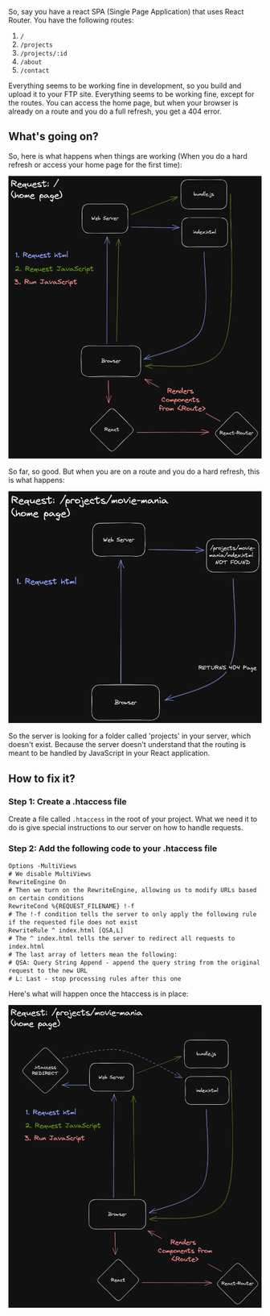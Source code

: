 So, say you have a react SPA (Single Page Application) that uses React Router. You have the following routes:


1. `/`
2. `/projects`
3. `/projects/:id`
4. `/about`
5. `/contact`

Everything seems to be working fine in development, so you build and upload it to your FTP site. Everything seems to be working fine, except for the routes. You can access the home page, but when your browser is already on a route and you do a full refresh, you get a 404 error.

## What's going on?

So, here is what happens when things are working (When you do a hard refresh or access your home page for the first time):

![](/assets/images/BCIT%20FWD33%20Portfolio%202023-06-27%2015.46.58.excalidraw.png)

So far, so good. But when you are on a route and you do a hard refresh, this is what happens:

![](assets/images/request404.png)

So the server is looking for a folder called 'projects' in your server, which doesn't exist. Because the server doesn't understand that the routing is meant to be handled by JavaScript in your React application.

## How to fix it?

### Step 1: Create a .htaccess file

Create a file called `.htaccess` in the root of your project. What we need it to do is give special instructions to our server on how to handle requests.

### Step 2: Add the following code to your .htaccess file

```
Options -MultiViews
# We disable MultiViews
RewriteEngine On
# Then we turn on the RewriteEngine, allowing us to modify URLs based on certain conditions
RewriteCond %{REQUEST_FILENAME} !-f
# The !-f condition tells the server to only apply the following rule if the requested file does not exist
RewriteRule ^ index.html [QSA,L]
# The ^ index.html tells the server to redirect all requests to index.html
# The last array of letters mean the following:
# QSA: Query String Append - append the query string from the original request to the new URL
# L: Last - stop processing rules after this one
```

Here's what will happen once the htaccess is in place:

![](/assets/images/htaccessfix.png)